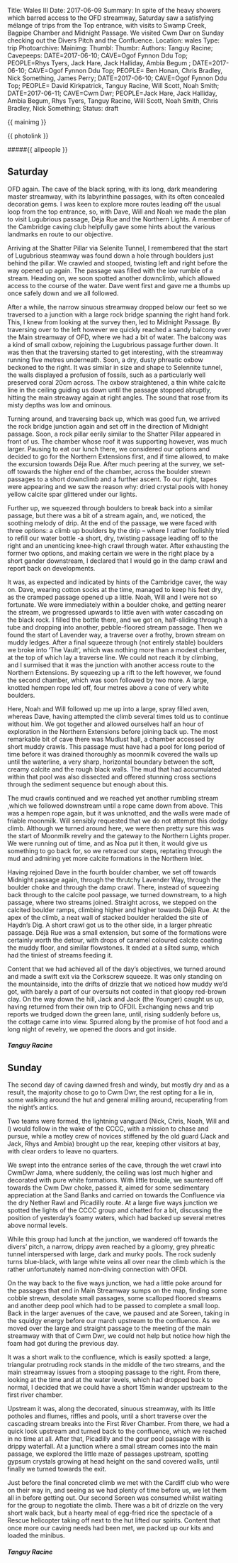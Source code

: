 Title: Wales III 
Date: 2017-06-09 
Summary: In spite of the heavy showers which barred access to the OFD streamway, Saturday saw a satisfying mélange of trips from the Top entrance, with visits to Swamp Creek, Bagpipe Chamber and Midnight Passage. We visited Cwm Dwr on Sunday checking out the Divers Pitch and the Confluence. 
Location: wales
Type: trip 
Photoarchive:
Mainimg:
Thumbl:
Thumbr:
Authors: Tanguy Racine; 
Cavepeeps: DATE=2017-06-10; CAVE=Ogof Fynnon Ddu Top; PEOPLE=Rhys Tyers, Jack Hare, Jack Halliday, Ambia Begum ; 
           DATE=2017-06-10; CAVE=Ogof Fynnon Ddu Top; PEOPLE= Ben Honan, Chris Bradley, Nick Something, James Perry;
           DATE=2017-06-10; CAVE=Ogof Fynnon Ddu Top; PEOPLE= David Kirkpatrick, Tanguy Racine, Will Scott, Noah Smith;
           DATE=2017-06-11; CAVE=Cwm Dwr; PEOPLE=Jack Hare, Jack Halliday, Ambia Begum, Rhys Tyers, Tanguy Racine, Will Scott, Noah Smith, Chris Bradley, Nick Something;
Status: draft

<!--
Cavepeeps: DATE=2017-06-09; CAVE=Ogof Fynnon Ddu, Cwm Dwr; 
PEOPLE=Ben Honan,  Rhys Tyers, James Perry, Jack Hare, Noah Smith, Tanguy Racine, Chris Bradley, Ambia Begum, Jack Halliday, Nick ..., Will Scott, David Kirkpatrick; 
DATE=2017-06-10; 
  CAVE=Ogof Fynnon Ddu Top ==> Swamp Creek; PEOPLE=Rhys Tyers, Jack Hare, Jack Halliday, Ambia Begum ; 
  CAVE=Ogof Fynnon Ddu Top ==> Bagpipe Chamber; PEOPLE= Ben Honan, Chris Bradley, Nick ..., James Perry;
  CAVE=Ogof Fynnon Ddu Top ==> Northern Lights; PEOPLE= David Kirkpatrick, Tanguy Racine, Will Scott, Noah Smith;
DATE=2017-06-11; CAVE=Cwm Dwr; PEOPLE=Jack Hare, Jack Halliday, Ambia Begum, Rhys Tyers, Tanguy Racine, Will Scott, Noah Smith, Chris Bradley, Nick ...;
-->


{{ mainimg }}

{{ photolink }} 

#####{{ allpeople }}

## Saturday 
OFD again. The cave of the black spring, with its long, dark meandering master streamway, with its labyrinthine passages, with its often concealed decoration gems. I was keen to explore more routes leading off the usual loop from the top entrance, so, with Dave, Will and Noah we made the plan to visit Lugubrious passage, Déja Rue and the Northern Lights. A member of the Cambridge caving club helpfully gave some hints about the various landmarks en route to our objective.

Arriving at the Shatter Pillar via Selenite Tunnel, I remembered that the start of Lugubrious steamway was found down a hole through boulders just behind the pillar.  We crawled and stooped, twisting left and right before the way opened up again. The passage was filled with the low rumble of a stream. Heading on, we soon spotted another downclimb, which allowed access to the course of the water. Dave went first and gave me a thumbs up once safely down and we all followed. 

After a while, the narrow sinuous streamway dropped below our feet so we traversed to a junction with a large rock bridge spanning the right hand fork. This, I knew from looking at the survey then, led to Midnight Passage. By traversing over to the left however we quickly reached a sandy balcony over the Main streamway of OFD, where we had a bit of water. The balcony was a kind of small oxbow, rejoining the Lugubrious passage further down. It was then that the traversing started to get interesting, with the streamway running five metres underneath. Soon, a dry, dusty phreatic oxbow beckoned to the right. It was similar in size and shape to Selennite tunnel, the walls displayed a profusion of fossils, such as a particularly well preserved coral 20cm across.
The oxbow straightened, a thin white calcite line in the ceiling guiding us down until the passage stopped abruptly, hitting the main streaway again at right angles. The sound that rose from its misty depths was low and ominous. 

Turning around, and traversing back up, which was good fun, we arrived the rock bridge junction again and set off in the  direction of Midnight passage. Soon, a rock pillar eerily similar to the Shatter Pillar appeared in front of us. The chamber whose roof it was supporting however, was much larger. Pausing to eat our lunch there, we considered our options and decided to go for the Northern Extensions first, and if time allowed, to make the excursion towards Déja Rue. After much peering at the survey, we set-off towards the higher end of the chamber, across the boulder strewn passages to a short downclimb and a further ascent. To our right, tapes were appearing and we saw the reason why: dried crystal pools with honey yellow calcite spar glittered under our lights.

Further up, we squeezed through boulders to break back into a similar passage, but there was a bit of a stream again, and, we noticed, the soothing melody of drip. At the end of the passage, we were faced with three options: a climb up boulders by the drip – where I rather foolishly tried to refill our water bottle -a short, dry, twisting passage leading off to the right and an unenticing knee-high crawl through water.  After exhausting the former two options, and making certain we were in the right place by a short gander downstream, I declared that I would go in the damp crawl and report back on developments. 

It was, as expected and indicated by hints of the Cambridge caver,  the way on.  Dave, wearing cotton socks at the time, managed to keep his feet dry, as the cramped passage opened up a little. Noah, Will and I were not so fortunate. We were immediately within a boulder choke, and getting nearer the stream, we progressed upwards to little aven with water cascading on the black rock. I filled the bottle there, and we got on, half-sliding through a tube and dropping into another, pebble-floored stream passage. Then we found the start of Lavender way, a traverse over a frothy, brown stream on muddy ledges.  After a final squeeze through (not entirely stable) boulders we broke into ‘The Vault’, which was nothing more than a modest chamber, at the top of which lay a traverse line. We could not reach it by climbing, and I surmised that it was the junction with another access route to the Northern Extensions. By squeezing up a rift to the left however, we found the second chamber, which was soon followed by two more. A large, knotted hempen rope led off, four metres above a cone of very white boulders. 

Here, Noah and Will followed up me up into a large, spray filled aven, whereas Dave, having attempted the climb several times told us to continue without him. We got together and allowed ourselves half an hour of exploration in the Northern Extensions before joining back up.  The most remarkable bit of cave there was Mudlust hall, a chamber accessed by short muddy crawls. This passage must have had a pool for long period of time before it was drained thoroughly as moonmilk covered the walls up until the waterline, a very sharp, horizontal boundary between the soft, creamy calcite and the rough black walls. The mud that had accumulated within that pool was also dissected and offered stunning cross sections through the sediment sequence but enough about this. 

The mud crawls continued and we reached yet another rumbling stream ,which we followed downstream until a rope came down from above. This was a hempen rope again, but it was unknotted, and the walls were made of friable moonmilk. Will sensibly requested that we do not attempt this dodgy climb. Although we turned around here, we were then pretty sure this was the start of Moonmilk revelry and the gateway to the Northern Lights proper. We were running out of time,  and as Noa put it then, it would give us something to go back for, so we retraced our steps, reptating through the mud and admiring yet more calcite formations in the Northern Inlet.

Having rejoined Dave in the fourth boulder chamber, we set off towards Midnight passage again, through the thrutchy Lavender Way, through the boulder choke and through the damp crawl. There, instead of squeezing back through to the calcite pool passage, we turned downstream, to a high passage, where two streams joined. Straight across, we stepped on the calcited boulder ramps, climbing higher and higher towards Déjà Rue. At the apex of the climb, a neat wall of stacked boulder heralded the site of Haydn’s Dig.  A short crawl got us to the other side, in a larger phreatic passage. Déjà Rue was a small extension, but some of the formations were certainly worth the detour, with drops of caramel coloured calcite coating the muddy floor, and similar flowstones. It ended at a silted sump, which had the tiniest of streams feeding it.

Content that we had achieved all of the day’s objectives, we turned around and made a swift exit via the Corkscrew squeeze. It was only standing on the mountainside, into the drifts of drizzle that we noticed how muddy we’d got, with barely a part of our oversuits not coated in that gloopy red-brown clay. On the way down the hill, Jack and Jack (the Younger) caught us up, having returned from their own trip to OFDII. Exchanging news and trip reports we trudged down the green lane, until, rising suddenly before us, the cottage came into view. Spurred along by the promise of hot food and a long night of revelry, we opened the doors and got inside.

##### Tanguy Racine

## Sunday
The second day of caving dawned fresh and windy, but mostly dry and as a result, the majority chose to go to Cwm Dwr, the rest opting for a lie in, some walking around the hut and general milling around, recuperating from the night’s antics.

Two teams were formed, the lightning vanguard (Nick, Chris, Noah, Will and I) would follow in the wake of the CCCC, with a mission to chase and pursue, while a motley crew of novices stiffened by the old guard (Jack and Jack, Rhys and Ambia) brought up the rear, keeping other visitors at bay, with clear orders to leave no quarters.  

We swept into the entrance series of the cave, through the wet crawl into CwmDwr Jama, where suddenly, the ceiling was lost much higher and decorated with pure white formations. With little trouble, we sauntered off towards the Cwm Dwr choke, passed it, aimed for some sedimentary appreciation at the Sand Banks and carried on towards the Confluence via the dry Nether Rawl and Picadilly route. At a large five ways junction we spotted the lights of the CCCC group and chatted for a bit, discussing the position of yesterday’s foamy waters, which had backed up several metres above normal levels. 

While this group had lunch at the junction, we wandered off towards the divers’ pitch, a narrow, drippy aven reached by a gloomy, grey phreatic tunnel interspersed with large, dark and murky pools. The rock sudenly turns blue-black, with large white veins all over near the climb which is the rather unfortunately named non-diving connection with OFDI.

On the way back to the five ways junction, we had a little poke around for the passages that end in Main Streamway sumps on the map, finding some cobble strewn, desolate small passages, some scalloped floored streams and another deep pool which had to be passed to complete a small loop. Back in the larger avenues of the cave, we paused and ate Soreen, taking in the squidgy energy before our march upstream to the confluence. As we moved over the large and straight passage to the meeting of the main streamway with that of Cwm Dwr, we could not help but notice how high the foam had got during the previous day. 

It was a short walk to the confluence, which is easily spotted: a large, triangular protruding rock stands in the middle of the two streams, and the main streamway issues from a stooping passage to the right. From there, looking at the time and at the water levels, which had dropped back to normal,  I decided that we could have a short 15min wander upstream to the first river chamber. 

Upstream it was, along the decorated, sinuous streamway, with its little potholes and flumes, riffles and pools, until a short traverse over the cascading stream breaks into the First River Chamber.  From there, we had a quick look upstream and turned back to the confluence, which we reached in no time at all. After that, Picadilly and the gour pool passage with is drippy waterfall. At a junction where a small stream comes into the main passage, we explored the little maze of passages upstream, spotting gypsum crystals growing at head height on the sand covered walls, until finally we turned towards the exit.

Just before the final concreted climb we met with the Cardiff club who were on their way in, and seeing as we had plenty of time before us, we let them all in before getting out. Our second Soreen was consumed whilst waiting for the group to negotiate the climb. There was a bit of drizzle on the very short walk back, but a hearty meal of egg-fried rice the spectacle of a Rescue helicopter taking off next to the hut lifted our spirits.  Content that once more our caving needs had been met, we packed up our kits and loaded the minibus. 

##### Tanguy Racine 
